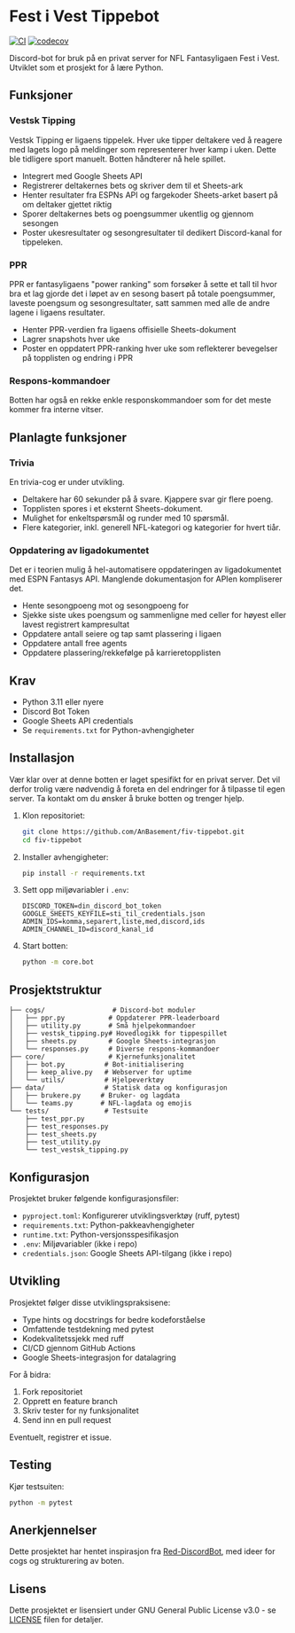 # Fest i Vest Tippebot

[![CI](https://github.com/AnBasement/fiv-tippebot/actions/workflows/main.yml/badge.svg)](https://github.com/AnBasement/fiv-tippebot/actions/workflows/main.yml) [![codecov](https://codecov.io/gh/AnBasement/fiv-tippebot/branch/main/graph/badge.svg?token=NRAJ4ITBQ0)](https://codecov.io/gh/AnBasement/fiv-tippebot)

Discord-bot for bruk på en privat server for NFL Fantasyligaen Fest i Vest. Utviklet som et prosjekt for å lære Python.

## Funksjoner

### Vestsk Tipping

Vestsk Tipping er ligaens tippelek. Hver uke tipper deltakere ved å reagere med lagets logo på meldinger som representerer hver kamp i uken. Dette ble tidligere sport manuelt. Botten håndterer nå hele spillet.
  - Integrert med Google Sheets API
  - Registrerer deltakernes bets og skriver dem til et Sheets-ark
  - Henter resultater fra ESPNs API og fargekoder Sheets-arket basert på om deltaker gjettet riktig
  - Sporer deltakernes bets og poengsummer ukentlig og gjennom sesongen
  - Poster ukesresultater og sesongresultater til dedikert Discord-kanal for tippeleken.

### PPR

PPR er fantasyligaens "power ranking" som forsøker å sette et tall til hvor bra et lag gjorde det i løpet av en sesong basert på totale poengsummer, laveste poengsum og sesongresultater, satt sammen med alle de andre lagene i ligaens resultater.
  - Henter PPR-verdien fra ligaens offisielle Sheets-dokument
  - Lagrer snapshots hver uke
  - Poster en oppdatert PPR-ranking hver uke som reflekterer bevegelser på topplisten og endring i PPR

### Respons-kommandoer

Botten har også en rekke enkle responskommandoer som for det meste kommer fra interne vitser.

## Planlagte funksjoner

### Trivia

En trivia-cog er under utvikling.
  - Deltakere har 60 sekunder på å svare. Kjappere svar gir flere poeng.
  - Topplisten spores i et eksternt Sheets-dokument.
  - Mulighet for enkeltspørsmål og runder med 10 spørsmål.
  - Flere kategorier, inkl. generell NFL-kategori og kategorier for hvert tiår.

### Oppdatering av ligadokumentet

Det er i teorien mulig å hel-automatisere oppdateringen av ligadokumentet med ESPN Fantasys API. Manglende dokumentasjon for APIen kompliserer det.
  - Hente sesongpoeng mot og sesongpoeng for
  - Sjekke siste ukes poengsum og sammenligne med celler for høyest eller lavest registrert kampresultat
  - Oppdatere antall seiere og tap samt plassering i ligaen
  - Oppdatere antall free agents
  - Oppdatere plassering/rekkefølge på karrieretopplisten

## Krav

- Python 3.11 eller nyere
- Discord Bot Token
- Google Sheets API credentials
- Se `requirements.txt` for Python-avhengigheter

## Installasjon

Vær klar over at denne botten er laget spesifikt for en privat server. Det vil derfor trolig være nødvendig å foreta en del endringer for å tilpasse til egen server. Ta kontakt om du ønsker å bruke botten og trenger hjelp.

1. Klon repositoriet:

    ```bash
    git clone https://github.com/AnBasement/fiv-tippebot.git
    cd fiv-tippebot
    ```

2. Installer avhengigheter:

    ```bash
    pip install -r requirements.txt
    ```

3. Sett opp miljøvariabler i `.env`:

    ```env
    DISCORD_TOKEN=din_discord_bot_token
    GOOGLE_SHEETS_KEYFILE=sti_til_credentials.json
    ADMIN_IDS=komma,separert,liste,med,discord,ids
    ADMIN_CHANNEL_ID=discord_kanal_id
    ```

4. Start botten:

    ```bash
    python -m core.bot
    ```

## Prosjektstruktur

```text
├── cogs/                 # Discord-bot moduler
│   ├── ppr.py           # Oppdaterer PPR-leaderboard
│   ├── utility.py       # Små hjelpekommandoer
│   ├── vestsk_tipping.py# Hovedlogikk for tippespillet
│   ├── sheets.py        # Google Sheets-integrasjon
│   └── responses.py     # Diverse respons-kommandoer
├── core/                # Kjernefunksjonalitet
│   ├── bot.py          # Bot-initialisering
│   ├── keep_alive.py   # Webserver for uptime
│   └── utils/          # Hjelpeverktøy
├── data/               # Statisk data og konfigurasjon
│   ├── brukere.py     # Bruker- og lagdata
│   └── teams.py       # NFL-lagdata og emojis
└── tests/              # Testsuite
    ├── test_ppr.py    
    ├── test_responses.py
    ├── test_sheets.py
    ├── test_utility.py
    └── test_vestsk_tipping.py
```

## Konfigurasjon

Prosjektet bruker følgende konfigurasjonsfiler:

- `pyproject.toml`: Konfigurerer utviklingsverktøy (ruff, pytest)
- `requirements.txt`: Python-pakkeavhengigheter
- `runtime.txt`: Python-versjonsspesifikasjon
- `.env`: Miljøvariabler (ikke i repo)
- `credentials.json`: Google Sheets API-tilgang (ikke i repo)

## Utvikling

Prosjektet følger disse utviklingspraksisene:

- Type hints og docstrings for bedre kodeforståelse
- Omfattende testdekning med pytest
- Kodekvalitetssjekk med ruff
- CI/CD gjennom GitHub Actions
- Google Sheets-integrasjon for datalagring

For å bidra:

1. Fork repositoriet
2. Opprett en feature branch
3. Skriv tester for ny funksjonalitet
4. Send inn en pull request

Eventuelt, registrer et issue.

## Testing

Kjør testsuiten:

```bash
python -m pytest
```

## Anerkjennelser

Dette prosjektet har hentet inspirasjon fra [Red-DiscordBot](https://github.com/Cog-Creators/Red-DiscordBot), med ideer for cogs og strukturering av boten.

## Lisens

Dette prosjektet er lisensiert under GNU General Public License v3.0 - se [LICENSE](LICENSE) filen for detaljer.

